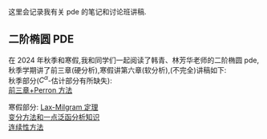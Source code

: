 这里会记录我有关 pde 的笔记和讨论班讲稿.

## 二阶椭圆 PDE

在 2024 年秋季和寒假,我和同学们一起阅读了韩青、林芳华老师的二阶椭圆 pde,秋季学期讲了前三章(硬分析),寒假讲第六章(软分析),(不完全)讲稿如下:  
秋季部分($C^\alpha$-估计部分有所缺失):  
[前三章+Perron 方法](main/docs/elliptic-pde/fall-seminar.pdf)

寒假部分:
[Lax-Milgram 定理](main/docs/elliptic-pde/note1.pdf)  
[变分方法和一点泛函分析知识](main/docs/elliptic-pde/note2.1.pdf)  
[连续性方法](main/docs/elliptic-pde/note2.2.pdf)
